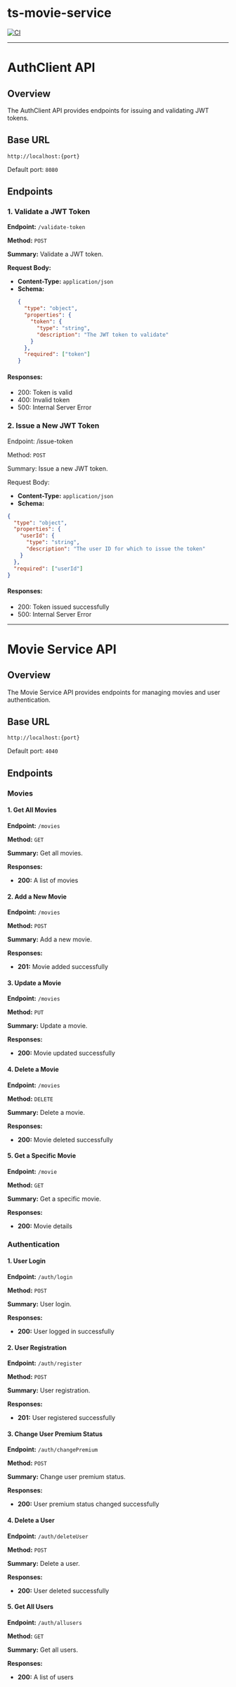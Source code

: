# ts-movie-service
[![CI](https://github.com/Vulpeslnculta/ts-movie-service/actions/workflows/CI.yml/badge.svg)](https://github.com/Vulpeslnculta/ts-movie-service/actions/workflows/CI.yml)

--- 

# AuthClient API

## Overview

The AuthClient API provides endpoints for issuing and validating JWT tokens.

## Base URL

`http://localhost:{port}`

Default port: `8080`

## Endpoints

### 1. Validate a JWT Token

**Endpoint:** `/validate-token`

**Method:** `POST`

**Summary:** Validate a JWT token.

**Request Body:**

- **Content-Type:** `application/json`
- **Schema:**
  ```json
  {
    "type": "object",
    "properties": {
      "token": {
        "type": "string",
        "description": "The JWT token to validate"
      }
    },
    "required": ["token"]
  }
  ```

#### Responses:

- 200: Token is valid
- 400: Invalid token
- 500: Internal Server Error

### 2. Issue a New JWT Token
Endpoint: /issue-token

Method: `POST`

Summary: Issue a new JWT token.

Request Body:

- **Content-Type:** `application/json`
- **Schema:**
```json
{
  "type": "object",
  "properties": {
    "userId": {
      "type": "string",
      "description": "The user ID for which to issue the token"
    }
  },
  "required": ["userId"]
}
```
#### Responses:

- 200: Token issued successfully
- 500: Internal Server Error

---

# Movie Service API

## Overview

The Movie Service API provides endpoints for managing movies and user authentication.

## Base URL

`http://localhost:{port}`


Default port: `4040`

## Endpoints

### Movies

#### 1. Get All Movies

**Endpoint:** `/movies`

**Method:** `GET`

**Summary:** Get all movies.

**Responses:**

- **200:** A list of movies

#### 2. Add a New Movie

**Endpoint:** `/movies`

**Method:** `POST`

**Summary:** Add a new movie.

**Responses:**

- **201:** Movie added successfully

#### 3. Update a Movie

**Endpoint:** `/movies`

**Method:** `PUT`

**Summary:** Update a movie.

**Responses:**

- **200:** Movie updated successfully

#### 4. Delete a Movie

**Endpoint:** `/movies`

**Method:** `DELETE`

**Summary:** Delete a movie.

**Responses:**

- **200:** Movie deleted successfully

#### 5. Get a Specific Movie

**Endpoint:** `/movie`

**Method:** `GET`

**Summary:** Get a specific movie.

**Responses:**

- **200:** Movie details

### Authentication

#### 1. User Login

**Endpoint:** `/auth/login`

**Method:** `POST`

**Summary:** User login.

**Responses:**

- **200:** User logged in successfully

#### 2. User Registration

**Endpoint:** `/auth/register`

**Method:** `POST`

**Summary:** User registration.

**Responses:**

- **201:** User registered successfully

#### 3. Change User Premium Status

**Endpoint:** `/auth/changePremium`

**Method:** `POST`

**Summary:** Change user premium status.

**Responses:**

- **200:** User premium status changed successfully

#### 4. Delete a User

**Endpoint:** `/auth/deleteUser`

**Method:** `POST`

**Summary:** Delete a user.

**Responses:**

- **200:** User deleted successfully

#### 5. Get All Users

**Endpoint:** `/auth/allusers`

**Method:** `GET`

**Summary:** Get all users.

**Responses:**

- **200:** A list of users